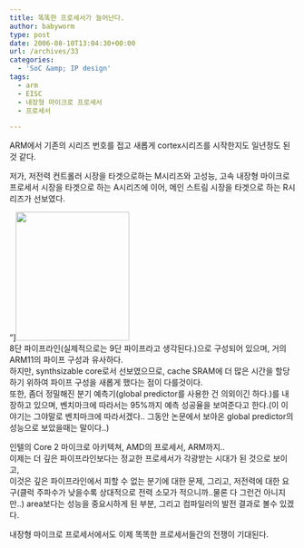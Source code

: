 ```yaml
---
title: 똑똑한 프로세서가 늘어난다.
author: babyworm
type: post
date: 2006-08-10T13:04:30+00:00
url: /archives/33
categories:
  - 'SoC &amp; IP design'
tags:
  - arm
  - EISC
  - 내장형 마이크로 프로세서
  - 프로세서

---
```

ARM에서 기존의 시리즈 번호를 접고 새롭게 cortex시리즈를 시작한지도 일년정도 된것 같다.

저가, 저전력 컨트롤러 시장을 타겟으로하는 M시리즈와 고성능, 고속 내장형 마이크로 프로세서 시장을 타겟으로 하는 A시리즈에 이어, 메인 스트림 시장을 타겟으로 하는 R시리즈가 선보였다.

&#8221;]<img loading="lazy" decoding="async" src="https://i0.wp.com/babyworm.net/wordpress/wp-content/uploads/1/cfile22.uf.114ED6514D6A7A73222153.gif?resize=200%2C227" width="200" height="227" alt="" data-recalc-dims="1" />  
8단 파이프라인(실제적으로는 9단 파이프라고 생각된다.)으로 구성되어 있으며, 거의 ARM11의 파이프 구성과 유사하다.  
하지만, synthsizable core로서 선보였으므로, cache SRAM에 더 많은 시간을 할당하기 위하여 파이프 구성을 새롭게 했다는 점이 다를것이다.  
또한, 좀더 정밀해진 분기 예측기(global predictor를 사용한 건 의외이긴 하다.)를 내장하고 있으며, 벤치마크에 따라서는 95%까지 예측 성공율을 보여준다고 한다.(이 이야기는 그야말로 벤치마크에 따라서겠다.. 그동안 논문에서 보아온 global predictor의 성능으로 보았을때는 말이다..)

인텔의 Core 2 마이크로 아키텍쳐, AMD의 프로세서, ARM까지..  
이제는 더 깊은 파이프라인보다는 정교한 프로세서가 각광받는 시대가 된 것으로 보이고,  
이것은 깊은 파이프라인에서 피할 수 없는 분기에 대한 문제, 그리고, 저전력에 대한 요구(클럭 주파수가 낮을수록 상대적으로 전력 소모가 적으니까..물론 다 그런건 아니지만..) area보다는 성능을 중요시하게 된 부분, 그리고 컴파일러의 발전 결과로 볼수 있겠다.

내장형 마이크로 프로세서에서도 이제 똑똑한 프로세서들간의 전쟁이 기대된다.
